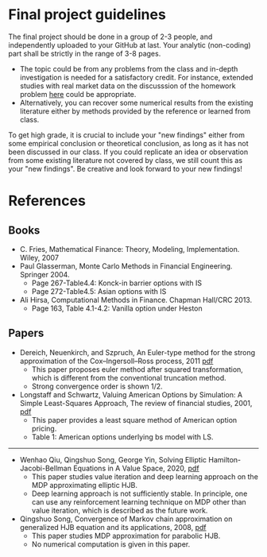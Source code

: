 # Final project guidelines

The final project should be done in a group of 2-3 people, and independently uploaded to your GitHub at last. Your analytic (non-coding) part shall be strictly in the range of 3-8 pages. 

- The topic could be from any problems from the class and in-depth investigation is needed for a satisfactory credit. For instance, extended studies with real market data on the discusssion of the homework problem [here](20bsm_calibration_v01hw.ipynb) could be appropriate.
- Alternatively, you can recover some numerical results from the existing literature either by methods provided by the reference or learned from class. 

To get high grade, it is crucial to include your "new findings" either from some empirical conclusion or theoretical conclusion, as long as it has not been discussed in our class. If you could replicate an idea or observation from some existing literature not covered by class, we still count this as your "new findings".
Be creative and look forward to your new findings!


# References

## Books
- C. Fries, Mathematical Finance: Theory, Modeling, Implementation. Wiley, 2007
- Paul Glasserman, Monte Carlo Methods in Financial Engineering. Springer 2004.
  - Page 267-Table4.4: Konck-in barrier options with IS
  - Page 272-Table4.5: Asian options with IS
- Ali Hirsa, Computational Methods in Finance. Chapman Hall/CRC 2013.
  - Page 163, Table 4.1-4.2: Vanilla option under Heston
## Papers

- Dereich, Neuenkirch, and Szpruch, An Euler-type method for the strong approximation of the Cox–Ingersoll–Ross process, 2011 [pdf](https://github.com/songqsh/songqsh.github.io/blob/master/paper/11DNS_euler_cir.pdf)
  - This paper proposes euler method after squared transformation, which is different from the conventional truncation method.
  - Strong convergence order is shown 1/2.
- Longstaff and Schwartz, Valuing American Options by Simulation: A Simple Least-Squares Approach, The review of financial studies, 2001, [pdf](https://github.com/songqsh/songqsh.github.io/blob/master/paper/01LSAmericanOption.pdf)
  - This paper provides a least square method of American option pricing. 
  - Table 1: American options underlying bs model with LS.
---
- Wenhao Qiu, Qingshuo Song, George Yin, Solving Elliptic Hamilton-Jacobi-Bellman Equations in A Value Space, 2020, [pdf](https://github.com/songqsh/songqsh.github.io/blob/master/paper/20QSYepdenum.pdf)
  - This paper studies value iteration and deep learning approach on the MDP approximating elliptic HJB.
  - Deep learning approach is not sufficiently stable. In principle, one can use any reinforcement learning technique on MDP other than value iteration, which is described as the future work.
- Qingshuo Song, Convergence of Markov chain approximation on generalized HJB equation and its applications, 2008, [pdf](https://github.com/songqsh/songqsh.github.io/blob/master/paper/08Son-Auto.pdf)
  - This paper studies MDP approximation for parabolic HJB.
  - No numerical computation is given in this paper.
